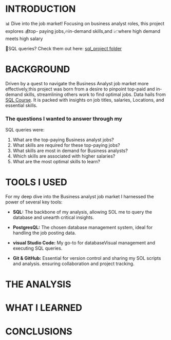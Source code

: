 # INTRODUCTION
📊 Dive into the job market! Focusing on business analyst roles, this project explores 💰top- paying jobs,🔥in-demand skills,and 📈where high demand meets high salary

🔎SQL queries? Check them out here: [sql_project folder](/sql_project/)
# BACKGROUND
Driven by a quest to navigate the Business Analyst job market more effectively,this project was born from a desire to pinpoint top-paid  and  in-demand skills, streamlining others work to find optimal jobs.
Data hails from [SQL Course](https://lukebarousse.com/sql). It is packed with insights
on job titles, salaries, Locations, and essential
skills.
### The questions I wanted to answer through my
SQL queries were:
1. What are the top-paying Business analyst jobs?
2. What skills are  required for these top-paying jobs?
3. What skills are most in demand for Business analysts?
4. Which skills are associated with higher salaries?
5. What are the most optimal skills to learn?

# TOOLS I USED
For my deep dive into the Business analyst job market I harnessed the power of several key tools:
- **SQL:** The backbone of my analysis, allowing SOL me to query the database and unearth critical insights.

- **PostgresQL:** The chosen  database management system, ideal for handling the job posting data.
- **visual Studio Code:** My go-to for databaseVisual management and executing SQL queries.
- **Git & GitHub:** Essential for version control and sharing my SOL scripts and analysis. ensuring collaboration and project tracking.


# THE ANALYSIS
# WHAT I LEARNED 
# CONCLUSIONS
